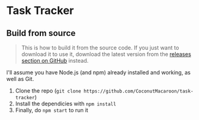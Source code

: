 # Task Tracker

## Build from source

> This is how to build it from the source code. If you just want to download it to use it, download the latest version from the [releases section on GitHub](https://github.com/CoconutMacaroon/task-tracker/releases) instead.

I'll assume you have Node.js (and npm) already installed and working, as well as Git.

1. Clone the repo (`git clone https://github.com/CoconutMacaroon/task-tracker`)
2. Install the dependicies with `npm install`
3. Finally, do `npm start` to run it
